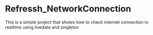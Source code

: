 # Refressh_NetworkConnection
This is a simple project that shows how to check internet connection in realtime using livedata and singleton
